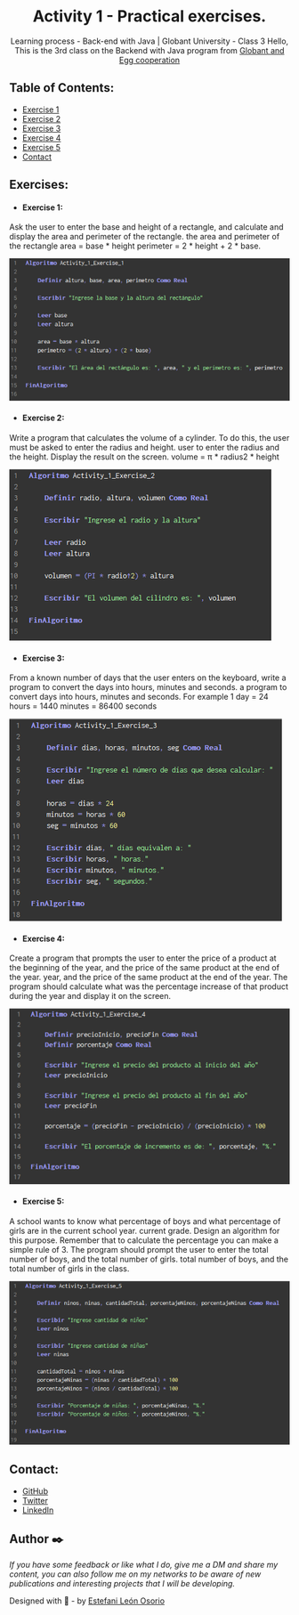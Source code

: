 <h1 align="center">Activity 1 - Practical exercises.</h1>

<div align="center">
Learning process - Back-end with Java | Globant University - Class 3
Hello, This is the 3rd class on the Backend with Java program from <a href="https://globant.eggcooperation.com/" target="_blank">Globant and Egg cooperation</a>
</div>

<!-- TABLE OF CONTENTS -->

## Table of Contents:

- <a href="https://github.com/EstefaniLeon/Back-end-with-Java-Globant-University/blob/main/Class%203/Activity%201/Activity_1_Exercise_1.psc" target="_blank">Exercise 1</a>
- <a href="https://github.com/EstefaniLeon/Back-end-with-Java-Globant-University/blob/main/Class%203/Activity%201/Activity_1_Exercise_2.psc" target="_blank">Exercise 2</a>
- <a href="https://github.com/EstefaniLeon/Back-end-with-Java-Globant-University/blob/main/Class%203/Activity%201/Activity_1_Exercise_3.psc" target="_blank">Exercise 3</a>
- <a href="https://github.com/EstefaniLeon/Back-end-with-Java-Globant-University/blob/main/Class%203/Activity%201/Activity_1_Exercise_4.psc" target="_blank">Exercise 4</a>
- <a href="https://github.com/EstefaniLeon/Back-end-with-Java-Globant-University/blob/main/Class%203/Activity%201/Activity_1_Exercise_5.psc" target="_blank">Exercise 5</a>
- [Contact](#contact)

<!-- EXERCISES -->
## Exercises:

- #### Exercise 1:
Ask the user to enter the base and height of a rectangle, and calculate and display the area and perimeter of the rectangle.
the area and perimeter of the rectangle
area = base * height
perimeter = 2 * height + 2 * base.

![screenshot](https://github.com/EstefaniLeon/Back-end-with-Java-Globant-University/blob/main/Class%203/Activity%201/Activity_1_Exercise_1.PNG)

- #### Exercise 2: 
Write a program that calculates the volume of a cylinder. To do this, the user must be asked to enter the radius and height.
user to enter the radius and the height. Display the result on the screen.
volume = π * radius2 * height

![screenshot](https://github.com/EstefaniLeon/Back-end-with-Java-Globant-University/blob/main/Class%203/Activity%201/Activity_1_Exercise_2.PNG)

- #### Exercise 3:
From a known number of days that the user enters on the keyboard, write a program to convert the days into hours, minutes and seconds.
a program to convert days into hours, minutes and seconds. For example
1 day = 24 hours = 1440 minutes = 86400 seconds

![screenshot](https://github.com/EstefaniLeon/Back-end-with-Java-Globant-University/blob/main/Class%203/Activity%201/Activity_1_Exercise_3.PNG)

- #### Exercise 4:
Create a program that prompts the user to enter the price of a product at the beginning of the year, and the price of the same product at the end of the year.
year, and the price of the same product at the end of the year. The program should calculate what was the
percentage increase of that product during the year and display it on the screen.

![screenshot](https://github.com/EstefaniLeon/Back-end-with-Java-Globant-University/blob/main/Class%203/Activity%201/Activity_1_Exercise_4.PNG)

- #### Exercise 5:
A school wants to know what percentage of boys and what percentage of girls are in the current school year.
current grade. Design an algorithm for this purpose. Remember that to calculate the percentage
you can make a simple rule of 3. The program should prompt the user to enter the total number of boys, and the total number of girls.
total number of boys, and the total number of girls in the class.

![screenshot](https://github.com/EstefaniLeon/Back-end-with-Java-Globant-University/blob/main/Class%203/Activity%201/Activity_1_Exercise_5.PNG)

<!-- CONTACT -->

## Contact:

- [GitHub](https://github.com/EstefaniLeon)
- [Twitter](https://twitter.com/Esleos1)
- [LinkedIn](https://www.linkedin.com/in/estefani-leon-osorio-34a56a244/)

## Author ✒️

_If you have some feedback or like what I do, give me a DM and share my content, you can also follow me on my networks to be aware of new publications and interesting projects that I will be developing._

Designed with 💖 - by [Estefani León Osorio](https://github.com/EstefaniLeon)
